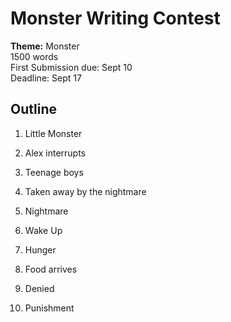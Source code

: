 # Monster Writing Contest
**Theme:** Monster  
1500 words  
First Submission due: Sept 10  
Deadline: Sept 17  

## Outline

1. Little Monster
2. Alex interrupts
3. Teenage boys
4. Taken away by the nightmare
5. Nightmare
6. Wake Up

7. Hunger
8.  Food arrives
9. Denied
10. Punishment 
<!--stackedit_data:
eyJoaXN0b3J5IjpbLTYzOTI5NzY1NywtMzYxOTU2MTA1LC0xMz
k1Nzg5MDM0LDE3ODg2MDgyMzJdfQ==
-->